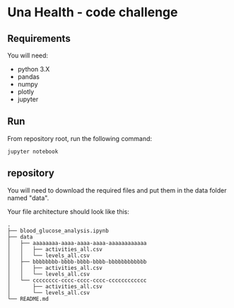 # Una Health - code challenge

## Requirements

You will need:
- python 3.X
- pandas 
- numpy
- plotly
- jupyter

## Run

From repository root, run the following command:
```
jupyter notebook
```
## repository 
You will need to download the required files and put them in the data folder named "data".


Your file architecture should look like this: 
```
.
├── blood_glucose_analysis.ipynb
├── data
│   ├── aaaaaaaa-aaaa-aaaa-aaaa-aaaaaaaaaaaa
│   │   ├── activities_all.csv
│   │   └── levels_all.csv
│   ├── bbbbbbbb-bbbb-bbbb-bbbb-bbbbbbbbbbbb
│   │   ├── activities_all.csv
│   │   └── levels_all.csv
│   └── cccccccc-cccc-cccc-cccc-cccccccccccc
│       ├── activities_all.csv
│       └── levels_all.csv
└── README.md
```
